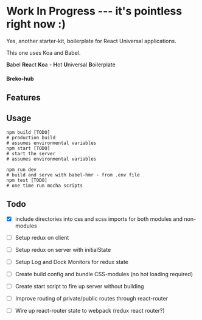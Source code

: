 # Work In Progress --- it's pointless right now :)

Yes, another starter-kit, boilerplate for React Universal applications.

This one uses Koa and Babel.

**B**abel **Re**act **Ko**a - **H**ot **U**niversal **B**oilerplate

#### Breko-hub

## Features

## Usage

```shell
npm build [TODO]
# production build
# assumes environmental variables
npm start [TODO]
# start the server
# assumes environmental variables

npm run dev
# build and serve with babel-hmr - from .env file
npm test [TODO]
# one time run mocha scripts
```


## Todo

- [x] include directories into css and scss imports for both modules and non-modules
- [ ] Setup redux on client
- [ ] Setup redux on server with initialState
- [ ] Setup Log and Dock Monitors for redux state
- [ ] Create build config and bundle CSS-modules (no hot loading required)
- [ ] Create start script to fire up server without building
- [ ] Improve routing of private/public routes through react-router
- [ ] Wire up react-router state to webpack (redux react router?)
















